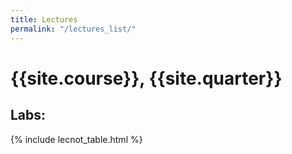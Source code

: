 ```yaml
---
title: Lectures
permalink: "/lectures_list/"
---
```


# {{site.course}}, {{site.quarter}}

## Labs:
{% include lecnot_table.html %}

